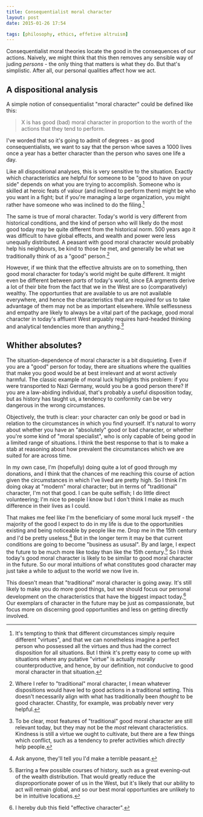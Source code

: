 ```yaml
---
title: Consequentialist moral character
layout: post
date: 2015-01-26 17:54

tags: [philosophy, ethics, effetive altruism]
---
```


Consequentialist moral theories locate the good in the consequences of our
actions. Naively, we might think that this then removes any sensible way of
juding *persons* - the only thing that matters is what they do. But
that's simplistic. After all, our personal qualities affect how we act.

<!-- more -->

## A dispositional analysis ##

A simple notion of consequentialist "moral character" could be defined like
this:

> X is has good (bad) moral character in proportion to the worth of the actions
that they tend to perform.

I've worded that so it's going to admit of degrees - as good consequentialists,
we want to say that the person whoe saves a 1000 lives once a year has
a better character than the person who saves one life a day.

Like all dispositional analyses, this is very sensitive to the situation. Exactly
which characteristics are helpful for someone to be "good to have on your side"
depends on what you are trying to accomplish. Someone who is skilled at heroic
feats of valour (and inclined to perform them) might be who you want in a fight; 
but if you're managing a large organization, you might rather have someone who 
was inclined to do the filing.[^monotonic]

[^monotonic]: It's tempting to think that different circumstances simply require
    different "virtues", and that we can nonetheless imagine a perfect
    person who possessed all the virtues and thus had the correct disposition
    for all situations. But I think it's pretty easy to come up with situations
    where any putative "virtue" is actually morally counterproductive, and
    hence, by our definition, not conducive to good moral character in that
    situation.

The same is true of moral character. Today's world is very different from
historical conditions, and the kind of person who will likely do the most good
today may be quite different from the historical norm. 500 years ago it was
difficult to have global effects, and wealth and power were less unequally
distributed. A peasant with good moral character would probably help his neighbours,
be kind to those he met, and generally be what we traditionally think of as a
"good" person.[^traditional]

[^traditional]: Where I refer to "traditional" moral character, I mean whatever
    dispositions would have led to good actions in a traditional setting. This
    doesn't necessarily align with what has traditionally been *thought* to be
    good character. Chastity, for example, was probably never very helpful.

However, if we think that the effective altruists are on to something, then good
moral character for today's world might be quite different. It might even be
different between *parts* of today's world, since EA argments derive a lot of
their bite from the fact that we in the West are so (comparatively) wealthy. The opportunties that
are available to us are not available everywhere, and hence the characteristics
that are required for us to take advantage of them may not be as important elsewhere. While selflessness
and empathy are likely to always be a vital part of the package, good moral character
in today's affluent West arguably requires hard-headed thinking and analytical tendencies
more than anything.[^clash]

[^clash]: To be clear, most features of "traditional" good moral character are
    still relevant today, but they may not be the *most* relevant
    characteristics. Kindness is still a virtue we ought to cultivate, but
    there are a few things which conflict, such as a tendency to prefer activities
    which *directly* help people.
    
## Whither absolutes? ##
    
The situation-dependence of moral character is a bit disquieting. Even if you 
are a "good" person for today, there are
situations where the qualities that make you good would be at best irrelevant and
at worst actively harmful. The classic example of moral luck highlights this
problem: if you were transported to Nazi Germany, would you be a
good person there? If you are a law-abiding individual, that's probably a useful
disposition today, but as history has taught us, a tendency to conformity can be 
very dangerous in the wrong circumstances.

Objectively, the truth is clear: your character can only be good or bad in
relation to the circumstances in which you find yourself. It's natural to worry about
whether you have an "absolutely" good or bad character, or whether you're
some kind of "moral specialist", who is only capable of being good in a limited range of
situations. I think the best response to that is to make a stab at reasoning about 
how prevalent the circumstances which we are suited for are
across time. 

In my own case, I'm (hopefully) doing quite a lot of good through my 
donations, and I think that the chances of me reaching this course of action given the
circumstances in which I've lived are pretty high. So I think I'm doing
okay at "modern" moral character; but in terms of "traditional" character,
I'm not that good. I can be quite selfish; I do little direct volunteering; 
I'm nice to people I know but I don't think I make as much difference in their lives 
as I could. 

That makes me feel like I'm the beneficiary of some moral luck myself - the
majority of the good I expect to do in my life is due to the opportunities
existing and being noticeable by people like me. Drop me in the 15th century and
I'd be pretty useless.[^peasant] But in the longer term it may be that current conditions are going
to become "business as ususal". By and large, I expect the future to be
much more like today than like the 15th century.[^inequality] So I think today's
good moral character is likely to be similar to good moral character in the future. 
So our moral intuitions of what constitutes good character may just take a while to adjust
to the world we now live in. 

This doesn't mean that "traditional" moral character
is going away. It's still likely to make you do more good things,
but we should focus our personal development on the characteristics that have the biggest
impact today.[^effective] Our exemplars of character in the future may be just
as compassionate, but focus more on discerning good opportunities and less on
getting directly involved.

[^peasant]: Ask anyone, they'll tell you I'd make a terrible peasant.

[^inequality]: Barring a few possible courses of history, such as a great
    evening-out of the wealth distribution. That would greatly reduce the
    disproportionate power of us in the West, but it's likely that our ability
    to act will remain global, and so our best moral opportunties are unlikely
    to be in intuitive locations.

[^effective]: I hereby dub this field "effective character".
